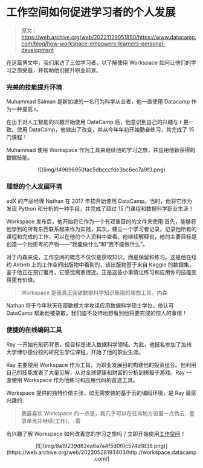 # 工作空间如何促进学习者的个人发展

> 原文：<https://web.archive.org/web/20221129051850/https://www.datacamp.com/blog/how-workspace-empowers-learners-personal-development>

在这篇博文中，我们采访了三位学习者，以了解使用 Workspace 如何让他们的学习之旅受益，并帮助他们提升职业前景。

### 完美的技能提升环境

Muhammad Salman 是新加坡的一名行为科学从业者，他一直使用 Datacamp 作为一种提高 r。

在出于对人工智能的兴趣开始使用 DataCamp 后，他意识到自己的兴趣与 r 更一致。使用 DataCamp，他做出了改变，并从今年年初开始勤奋练习，共完成了 15 门课程！

Muhammad 使用 Workspace 作为工具来继续他的学习之旅，并应用他新获得的数据技能。

<center>![](img/149696950fac5dbcccfde3bc6ec7a9f3.png)</center>

### 理想的个人发展环境

edX 的产品经理 Nathan 在 2017 年初开始使用 DataCamp。当时，他将它作为发现 Python 和分析的一种手段，并完成了超过 15 门课程和数据科学职业生涯！

Workspace 发布后，他开始将它作为一个有双重目的的文件夹使用:首先，能够将他学到的所有东西联系起来作为实践，其次，建立一个学习者记录，记录他所有的课程和完成的工作，可以在他的个人资料中查看。他继续解释说，他的主要目标是创造一个他思考的产物——“我能做什么”和“我不能做什么”。

对于内森来说，工作空间的概念不仅仅是获取知识，而是保留和练习。这是他在纽约 Airbnb 上的工作空间出版物中看到的，该出版物基于来自 Kaggle 的数据集，鉴于他正在预订蜜月，它感觉离家很近。正是这些小事情让练习和应用你的技能变得更有价值。

> Workspace 是我真正突破数据科学知识极限的理想工具。内森

Nathan 将于今年秋天在密歇根大学攻读应用数据科学硕士学位。他认可 DataCamp 帮助他被录取，我们迫不及待地想看到他将要完成的惊人的事情！

### 便捷的在线编码工具

Ray 一开始有制药背景，但目标是进入数据科学领域。为此，他报名参加了加州大学博尔德分校的研究生学位课程，开始了他的职业生涯。

Ray 主要使用 Workspace 作为工具，为职业发展目的构建他的投资组合。他利用自己的技能发表了大量见解，从对全球健康和财富的分析到掷骰子游戏。Ray 一直使用 Workspace 作为他练习和应用代码的首选工具。

Workspace 提供的独特价值主张，如无需安装的基于云的编码环境，是 Ray 最感兴趣的:

> 我最喜欢 Workspace 的一点是，我几乎可以在任何地方设置一点伪云...登录单点并继续(工作)。-雷

有兴趣了解 Workspace 如何改善您的学习之旅吗？立即开始使用[工作空间](https://web.archive.org/web/20220528193403/http://workspace.datacamp.com/)！

<center>[![](img/8a19239d82ea6a7a4f5d0f0c574d1838.png)](https://web.archive.org/web/20220528193403/http://workspace.datacamp.com/)</center>